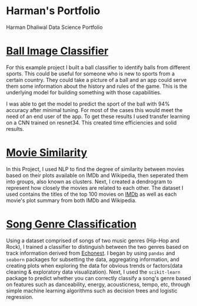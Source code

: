# Harman's Portfolio
Harman Dhaliwal Data Science Portfolio

# [Ball Image Classifier](https://github.com/harmandhaliwal/Ball-Image-Classifier)
For this example project I built a ball classifier to identify balls from different sports. This could be useful for someone who is new to sports from a certain country. They could take a picture of a ball and an app could serve them some information about the history and rules of the game. This is the underlying model for building something with those capabilities.

I was able to get the model to predict the sport of the ball with 94% accuracy after minimal tuning. For most of the cases this would meet the need of an end user of the app. To get these results I used transfer learning on a CNN trained on resnet34. This created time efficiencies and solid results.

# [Movie Similarity]( https://github.com/harmandhaliwal/MovieSimilarity) 
In this Project, I used NLP to find the degree of similarity between movies based on their plots available on IMDb and Wikipedia, then seperated them into groups, also known as clusters. Next, I created a dendrogram to represent how closely the movies are related to each other. The dataset I used contains the titles of the top 100 movies on [IMDb](https://www.imdb.com/) as well as each movie's plot summary from both IMDb and Wikipedia.

# [Song Genre Classification](https://github.com/harmandhaliwal/SongClassification)
Using a dataset comprised of songs of two music genres (Hip-Hop and Rock), I trained a classifier to distinguish between the two genres based on track information derived from [Echonest](http://the.echonest.com). I began by using `pandas` and `seaborn` packages for subsetting the data, aggregating information, and creating plots when exploring the data for obvious trends or factors(data cleaning & exploratory data visualization). Next, I used the `scikit-learn` package to predict whether you can correctly classify a song's genre based on features such as danceability, energy, acousticness, tempo, etc, through simple machine learning algorithms such as decision trees and logistic regression.


